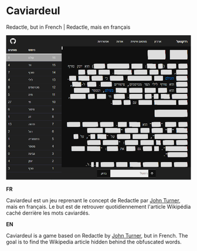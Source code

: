 # Caviardeul

Redactle, but in French | Redactle, mais en français

![Caviardeul](https://github.com/julienc91/caviardeul/raw/main/public/caviardeul.png)

**FR**

Caviardeul est un jeu reprenant le concept de Redactle par [John Turner](https://twitter.com/jhntrnr), mais en français.
Le but est de retrouver quotidiennement l'article Wikipédia caché derrière les mots caviardés.

**EN**

Caviardeul is a game based on Redactle by [John Turner](https://twitter.com/jhntrnr), but
in French.
The goal is to find the Wikipedia article hidden behind the obfuscated words.
